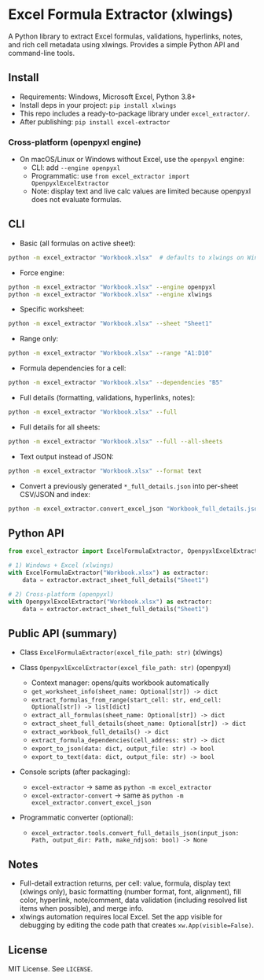 # Excel Formula Extractor (xlwings)

A Python library to extract Excel formulas, validations, hyperlinks, notes, and rich cell metadata using xlwings. Provides a simple Python API and command-line tools.

## Install

- Requirements: Windows, Microsoft Excel, Python 3.8+
- Install deps in your project: `pip install xlwings`
- This repo includes a ready-to-package library under `excel_extractor/`.
- After publishing: `pip install excel-extractor`

### Cross-platform (openpyxl engine)

- On macOS/Linux or Windows without Excel, use the `openpyxl` engine:
  - CLI: add `--engine openpyxl`
  - Programmatic: use `from excel_extractor import OpenpyxlExcelExtractor`
  - Note: display text and live calc values are limited because openpyxl does not evaluate formulas.

## CLI

- Basic (all formulas on active sheet):
```bash
python -m excel_extractor "Workbook.xlsx"  # defaults to xlwings on Windows, openpyxl elsewhere
```
- Force engine:
```bash
python -m excel_extractor "Workbook.xlsx" --engine openpyxl
python -m excel_extractor "Workbook.xlsx" --engine xlwings
```
- Specific worksheet:
```bash
python -m excel_extractor "Workbook.xlsx" --sheet "Sheet1"
```
- Range only:
```bash
python -m excel_extractor "Workbook.xlsx" --range "A1:D10"
```
- Formula dependencies for a cell:
```bash
python -m excel_extractor "Workbook.xlsx" --dependencies "B5"
```
- Full details (formatting, validations, hyperlinks, notes):
```bash
python -m excel_extractor "Workbook.xlsx" --full
```
- Full details for all sheets:
```bash
python -m excel_extractor "Workbook.xlsx" --full --all-sheets
```
- Text output instead of JSON:
```bash
python -m excel_extractor "Workbook.xlsx" --format text
```

- Convert a previously generated `*_full_details.json` into per-sheet CSV/JSON and index:
```bash
python -m excel_extractor.convert_excel_json "Workbook_full_details.json" --out exports --ndjson
```

## Python API

```python
from excel_extractor import ExcelFormulaExtractor, OpenpyxlExcelExtractor

# 1) Windows + Excel (xlwings)
with ExcelFormulaExtractor("Workbook.xlsx") as extractor:
    data = extractor.extract_sheet_full_details("Sheet1")

# 2) Cross-platform (openpyxl)
with OpenpyxlExcelExtractor("Workbook.xlsx") as extractor:
    data = extractor.extract_sheet_full_details("Sheet1")
```

## Public API (summary)

- Class `ExcelFormulaExtractor(excel_file_path: str)` (xlwings)
- Class `OpenpyxlExcelExtractor(excel_file_path: str)` (openpyxl)
  - Context manager: opens/quits workbook automatically
  - `get_worksheet_info(sheet_name: Optional[str]) -> dict`
  - `extract_formulas_from_range(start_cell: str, end_cell: Optional[str]) -> list[dict]`
  - `extract_all_formulas(sheet_name: Optional[str]) -> dict`
  - `extract_sheet_full_details(sheet_name: Optional[str]) -> dict`
  - `extract_workbook_full_details() -> dict`
  - `extract_formula_dependencies(cell_address: str) -> dict`
  - `export_to_json(data: dict, output_file: str) -> bool`
  - `export_to_text(data: dict, output_file: str) -> bool`

- Console scripts (after packaging):
  - `excel-extractor` → same as `python -m excel_extractor`
  - `excel-extractor-convert` → same as `python -m excel_extractor.convert_excel_json`

- Programmatic converter (optional):
  - `excel_extractor.tools.convert_full_details_json(input_json: Path, output_dir: Path, make_ndjson: bool) -> None`

## Notes

- Full-detail extraction returns, per cell: value, formula, display text (xlwings only), basic formatting (number format, font, alignment), fill color, hyperlink, note/comment, data validation (including resolved list items when possible), and merge info.
- xlwings automation requires local Excel. Set the app visible for debugging by editing the code path that creates `xw.App(visible=False)`.

## License

MIT License. See `LICENSE`. 